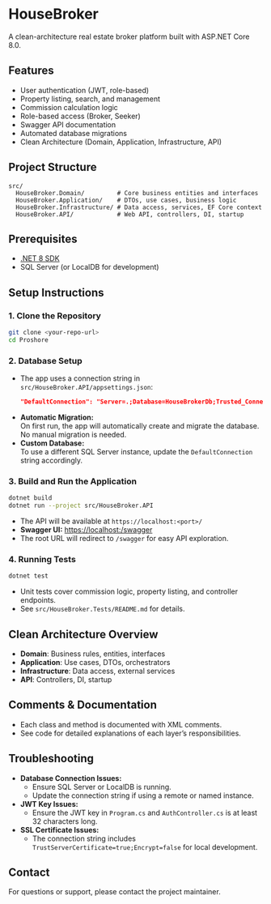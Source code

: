 # HouseBroker

A clean-architecture real estate broker platform built with ASP.NET Core 8.0.

## Features

- User authentication (JWT, role-based)
- Property listing, search, and management
- Commission calculation logic
- Role-based access (Broker, Seeker)
- Swagger API documentation
- Automated database migrations
- Clean Architecture (Domain, Application, Infrastructure, API)

## Project Structure

```
src/
  HouseBroker.Domain/         # Core business entities and interfaces
  HouseBroker.Application/    # DTOs, use cases, business logic
  HouseBroker.Infrastructure/ # Data access, services, EF Core context
  HouseBroker.API/            # Web API, controllers, DI, startup
```

## Prerequisites

- [.NET 8 SDK](https://dotnet.microsoft.com/download)
- SQL Server (or LocalDB for development)

## Setup Instructions

### 1. Clone the Repository

```bash
git clone <your-repo-url>
cd Proshore
```

### 2. Database Setup

- The app uses a connection string in `src/HouseBroker.API/appsettings.json`:
  ```json
  "DefaultConnection": "Server=.;Database=HouseBrokerDb;Trusted_Connection=true;MultipleActiveResultSets=true;TrustServerCertificate=true;Encrypt=false"
  ```
- **Automatic Migration:**  
  On first run, the app will automatically create and migrate the database. No manual migration is needed.
- **Custom Database:**  
  To use a different SQL Server instance, update the `DefaultConnection` string accordingly.

### 3. Build and Run the Application

```bash
dotnet build
dotnet run --project src/HouseBroker.API
```

- The API will be available at `https://localhost:<port>/`
- **Swagger UI:** [https://localhost:<port>/swagger](https://localhost:<port>/swagger)
- The root URL will redirect to `/swagger` for easy API exploration.

### 4. Running Tests

```bash
dotnet test
```

- Unit tests cover commission logic, property listing, and controller endpoints.
- See `src/HouseBroker.Tests/README.md` for details.

## Clean Architecture Overview

- **Domain**: Business rules, entities, interfaces
- **Application**: Use cases, DTOs, orchestrators
- **Infrastructure**: Data access, external services
- **API**: Controllers, DI, startup

## Comments & Documentation

- Each class and method is documented with XML comments.
- See code for detailed explanations of each layer’s responsibilities.

## Troubleshooting

- **Database Connection Issues:**
  - Ensure SQL Server or LocalDB is running.
  - Update the connection string if using a remote or named instance.
- **JWT Key Issues:**
  - Ensure the JWT key in `Program.cs` and `AuthController.cs` is at least 32 characters long.
- **SSL Certificate Issues:**
  - The connection string includes `TrustServerCertificate=true;Encrypt=false` for local development.

## Contact

For questions or support, please contact the project maintainer. 